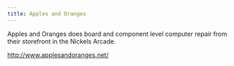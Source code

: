 ```yaml
---
title: Apples and Oranges
---
```

Apples and Oranges does board and component level
computer repair from their storefront in the
Nickels Arcade.

http://www.applesandoranges.net/
